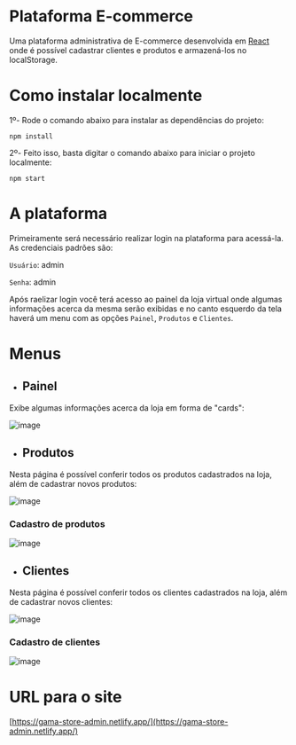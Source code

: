 # Plataforma E-commerce
Uma plataforma administrativa de E-commerce desenvolvida em [React](https://reactjs.org/) onde é possível cadastrar clientes e produtos e armazená-los no localStorage.

# Como instalar localmente
1º- Rode o comando abaixo para instalar as dependências do projeto:
```
npm install 
```
2º- Feito isso, basta digitar o comando abaixo para iniciar o projeto localmente:
```
npm start
```
# A plataforma
Primeiramente será necessário realizar login na plataforma para acessá-la. As credenciais padrões são:

`Usuário`: admin

`Senha`: admin

Após raelizar login você terá acesso ao painel da loja virtual onde algumas informações acerca da mesma serão exibidas e no canto esquerdo da tela haverá um menu com as opções `Painel`, `Produtos` e `Clientes`.

# Menus
- ## Painel
Exibe algumas informações acerca da loja em forma de "cards":

![image](https://user-images.githubusercontent.com/55641441/126855134-84283ca6-44d2-4f56-8697-c37105acc61f.png)


- ## Produtos
Nesta página é possível conferir todos os produtos cadastrados na loja, além de cadastrar novos produtos:

![image](https://user-images.githubusercontent.com/55641441/126855170-aff07fa0-1d5e-4963-b556-f9cb87a5b916.png)

### Cadastro de produtos

![image](https://user-images.githubusercontent.com/55641441/126855245-5e2413a8-aa0c-43ed-b94a-84097568f5b7.png)

- ## Clientes
Nesta página é possível conferir todos os clientes cadastrados na loja, além de cadastrar novos clientes:

![image](https://user-images.githubusercontent.com/55641441/126855229-2ad6977e-e228-4a63-93c3-2694a921bdbe.png)

### Cadastro de clientes

![image](https://user-images.githubusercontent.com/55641441/126855220-c4bda8d5-e249-4efc-8bfb-35019eda85c9.png)


# URL para o site
[https://gama-store-admin.netlify.app/](https://gama-store-admin.netlify.app/)



